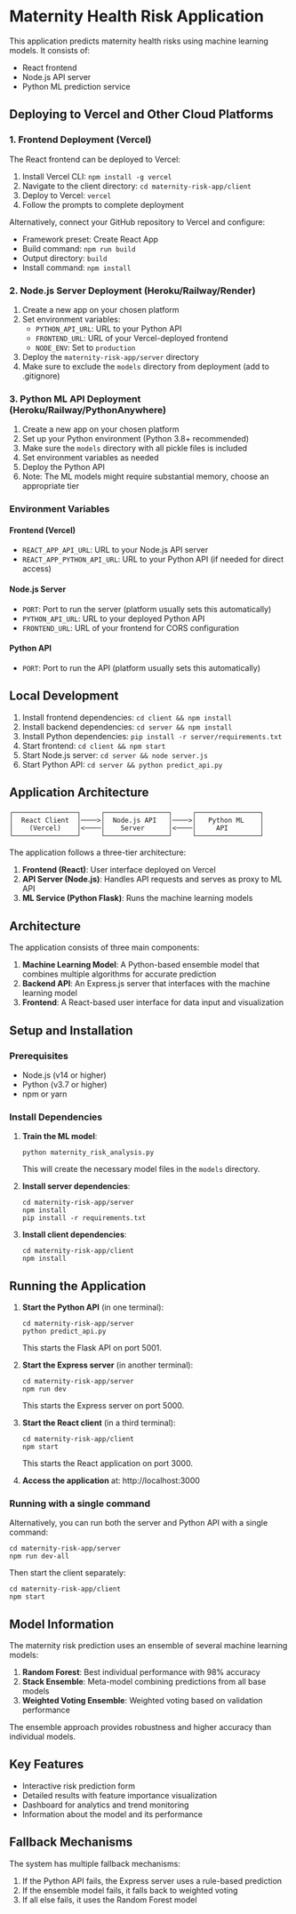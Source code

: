 # Maternity Health Risk Application

This application predicts maternity health risks using machine learning models. It consists of:
- React frontend
- Node.js API server
- Python ML prediction service

## Deploying to Vercel and Other Cloud Platforms

### 1. Frontend Deployment (Vercel)

The React frontend can be deployed to Vercel:

1. Install Vercel CLI: `npm install -g vercel`
2. Navigate to the client directory: `cd maternity-risk-app/client`
3. Deploy to Vercel: `vercel`
4. Follow the prompts to complete deployment

Alternatively, connect your GitHub repository to Vercel and configure:
- Framework preset: Create React App
- Build command: `npm run build`
- Output directory: `build`
- Install command: `npm install`

### 2. Node.js Server Deployment (Heroku/Railway/Render)

1. Create a new app on your chosen platform
2. Set environment variables:
   - `PYTHON_API_URL`: URL to your Python API
   - `FRONTEND_URL`: URL of your Vercel-deployed frontend
   - `NODE_ENV`: Set to `production`
3. Deploy the `maternity-risk-app/server` directory
4. Make sure to exclude the `models` directory from deployment (add to .gitignore)

### 3. Python ML API Deployment (Heroku/Railway/PythonAnywhere)

1. Create a new app on your chosen platform
2. Set up your Python environment (Python 3.8+ recommended)
3. Make sure the `models` directory with all pickle files is included
4. Set environment variables as needed
5. Deploy the Python API
6. Note: The ML models might require substantial memory, choose an appropriate tier

### Environment Variables

#### Frontend (Vercel)
- `REACT_APP_API_URL`: URL to your Node.js API server
- `REACT_APP_PYTHON_API_URL`: URL to your Python API (if needed for direct access)

#### Node.js Server
- `PORT`: Port to run the server (platform usually sets this automatically)
- `PYTHON_API_URL`: URL to your deployed Python API
- `FRONTEND_URL`: URL of your frontend for CORS configuration

#### Python API
- `PORT`: Port to run the API (platform usually sets this automatically)

## Local Development

1. Install frontend dependencies: `cd client && npm install`
2. Install backend dependencies: `cd server && npm install`
3. Install Python dependencies: `pip install -r server/requirements.txt`
4. Start frontend: `cd client && npm start`
5. Start Node.js server: `cd server && node server.js`
6. Start Python API: `cd server && python predict_api.py`

## Application Architecture

```
┌────────────────┐     ┌────────────────┐     ┌────────────────┐
│  React Client  │────>│  Node.js API   │────>│   Python ML    │
│    (Vercel)    │<────│    Server      │<────│     API        │
└────────────────┘     └────────────────┘     └────────────────┘
```

The application follows a three-tier architecture:
1. **Frontend (React)**: User interface deployed on Vercel
2. **API Server (Node.js)**: Handles API requests and serves as proxy to ML API
3. **ML Service (Python Flask)**: Runs the machine learning models

## Architecture

The application consists of three main components:

1. **Machine Learning Model**: A Python-based ensemble model that combines multiple algorithms for accurate prediction
2. **Backend API**: An Express.js server that interfaces with the machine learning model
3. **Frontend**: A React-based user interface for data input and visualization

## Setup and Installation

### Prerequisites

- Node.js (v14 or higher)
- Python (v3.7 or higher)
- npm or yarn

### Install Dependencies

1. **Train the ML model**:
   ```
   python maternity_risk_analysis.py
   ```
   This will create the necessary model files in the `models` directory.

2. **Install server dependencies**:
   ```
   cd maternity-risk-app/server
   npm install
   pip install -r requirements.txt
   ```

3. **Install client dependencies**:
   ```
   cd maternity-risk-app/client
   npm install
   ```

## Running the Application

1. **Start the Python API** (in one terminal):
   ```
   cd maternity-risk-app/server
   python predict_api.py
   ```
   This starts the Flask API on port 5001.

2. **Start the Express server** (in another terminal):
   ```
   cd maternity-risk-app/server
   npm run dev
   ```
   This starts the Express server on port 5000.

3. **Start the React client** (in a third terminal):
   ```
   cd maternity-risk-app/client
   npm start
   ```
   This starts the React application on port 3000.

4. **Access the application** at: http://localhost:3000

### Running with a single command

Alternatively, you can run both the server and Python API with a single command:

```
cd maternity-risk-app/server
npm run dev-all
```

Then start the client separately:

```
cd maternity-risk-app/client
npm start
```

## Model Information

The maternity risk prediction uses an ensemble of several machine learning models:

1. **Random Forest**: Best individual performance with 98% accuracy
2. **Stack Ensemble**: Meta-model combining predictions from all base models
3. **Weighted Voting Ensemble**: Weighted voting based on validation performance

The ensemble approach provides robustness and higher accuracy than individual models.

## Key Features

- Interactive risk prediction form
- Detailed results with feature importance visualization
- Dashboard for analytics and trend monitoring
- Information about the model and its performance

## Fallback Mechanisms

The system has multiple fallback mechanisms:

1. If the Python API fails, the Express server uses a rule-based prediction
2. If the ensemble model fails, it falls back to weighted voting
3. If all else fails, it uses the Random Forest model 